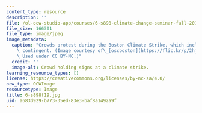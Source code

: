 ```yaml
---
content_type: resource
description: ''
file: /ol-ocw-studio-app/courses/6-s898-climate-change-seminar-fall-2019/a683d929b77335ed83e3baf8a1492a9f_6-s898f19.jpg
file_size: 166301
file_type: image/jpeg
image_metadata:
  caption: "Crowds protest during the Boston Climate Strike, which included an MIT\
    \ contingent. (Image courtesy of\_[oscboston](https://flic.kr/p/2hj7zi2)\_on Flickr.\
    \ Used under CC BY-NC.)"
  credit: ''
  image-alt: Crowd holding signs at a climate strike.
learning_resource_types: []
license: https://creativecommons.org/licenses/by-nc-sa/4.0/
ocw_type: OCWImage
resourcetype: Image
title: 6-s898f19.jpg
uid: a683d929-b773-35ed-83e3-baf8a1492a9f
---
```


